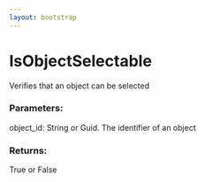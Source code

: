 ```yaml
---
layout: bootstrap
---
```


# IsObjectSelectable

Verifies that an object can be selected
          

### Parameters:

object_id: String or Guid. The identifier of an object
        

### Returns:


True or False
        


